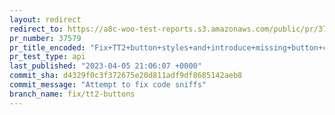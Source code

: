 ```yaml
---
layout: redirect
redirect_to: https://a8c-woo-test-reports.s3.amazonaws.com/public/pr/37579/api/index.html
pr_number: 37579
pr_title_encoded: "Fix+TT2+button+styles+and+introduce+missing+button+classes+for+the+order-again+and+orders+pagination+buttons"
pr_test_type: api
last_published: "2023-04-05 21:06:07 +0000"
commit_sha: d4329f0c3f372675e20d811adf9df8685142aeb8
commit_message: "Attempt to fix code sniffs"
branch_name: fix/tt2-buttons
---
```

